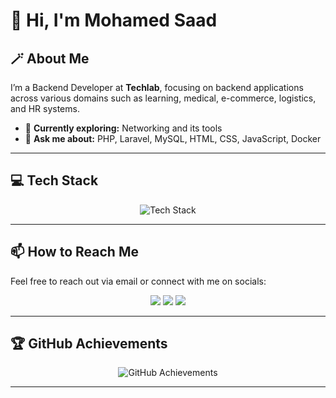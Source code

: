 # 👋 Hi, I'm Mohamed Saad

## 🪄 About Me
I’m a Backend Developer at **Techlab**, focusing on backend applications across various domains such as learning, medical, e-commerce, logistics, and HR systems.

- 🌱 **Currently exploring:** Networking and its tools
- 💬 **Ask me about:** PHP, Laravel, MySQL, HTML, CSS, JavaScript, Docker

---

## 💻 Tech Stack

<p align="center">
  <img src="https://skillicons.dev/icons?i=php,laravel,html,css,js,mysql,docker" alt="Tech Stack" />
</p>

---

## 📫 How to Reach Me

Feel free to reach out via email or connect with me on socials:

<p align="center">
  <a href="mailto:mohamed.saadd288@gmail.com"><img src="https://img.shields.io/badge/Email-D14836?style=for-the-badge&logo=gmail&logoColor=white"></a>
  <a href="https://www.linkedin.com/in/mohamed-saad-6b7a2a282/"><img src="https://img.shields.io/badge/LinkedIn-%230077B5.svg?style=for-the-badge&logo=linkedin&logoColor=white"></a>
  <a href="https://www.youtube.com/@mohamedsaad5486"><img src="https://img.shields.io/badge/YouTube-%23FF0000.svg?style=for-the-badge&logo=YouTube&logoColor=white"></a>
</p>

---

## 🏆 GitHub Achievements

<p align="center">
  <img src="https://github-profile-trophy.vercel.app/?username=Mohamed-Saad288&theme=darkhub&no-frame=true&no-bg=true&margin-w=15" alt="GitHub Achievements" />
</p>

---

<!--
Feel free to add featured projects or more sections as your journey grows!
-->
